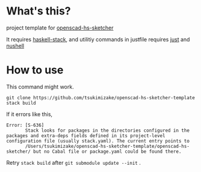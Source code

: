 # What's this?
project template for [openscad-hs-sketcher](https://github.com/tsukimizake/openscad-hs-sketcher)

It requires [haskell-stack](https://docs.haskellstack.org/en/stable/), and utilitiy commands in justfile requires [just](https://github.com/casey/just) and [nushell](https://github.com/nushell/nushell)

# How to use

This command might work.
```
git clone https://github.com/tsukimizake/openscad-hs-sketcher-template
stack build
```

If it errors like this,
```
Error: [S-636]
       Stack looks for packages in the directories configured in the packages and extra-deps fields defined in its project-level configuration file (usually stack.yaml). The current entry points to
       /Users/tsukimizake/openscad-hs-sketcher-template/openscad-hs-sketcher/ but no Cabal file or package.yaml could be found there.
```

Retry `stack build` after `git submodule update --init` .

